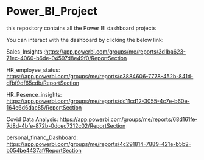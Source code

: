 # Power_BI_Project
this repository contains all the Power BI dashboard projects

You can interact with the dashboard by clicking the below link:

Sales_Insights :https://app.powerbi.com/groups/me/reports/3d1ba623-71ec-4060-b6de-04597d8e49f0/ReportSection

HR_employee_status: https://app.powerbi.com/groups/me/reports/c3884606-7778-452b-841d-dfbf9df65cdb/ReportSection

HR_Pesence_insights: https://app.powerbi.com/groups/me/reports/dc11cd12-3055-4c7e-b60e-164e6d6dac85/ReportSection

Covid Data Analysis: https://app.powerbi.com/groups/me/reports/68d161fe-7d8d-4bfe-872b-0dcec7312c02/ReportSection


personal_financ_Dashboard: https://app.powerbi.com/groups/me/reports/4c291814-7889-421e-b5b2-b054be4437af/ReportSection

